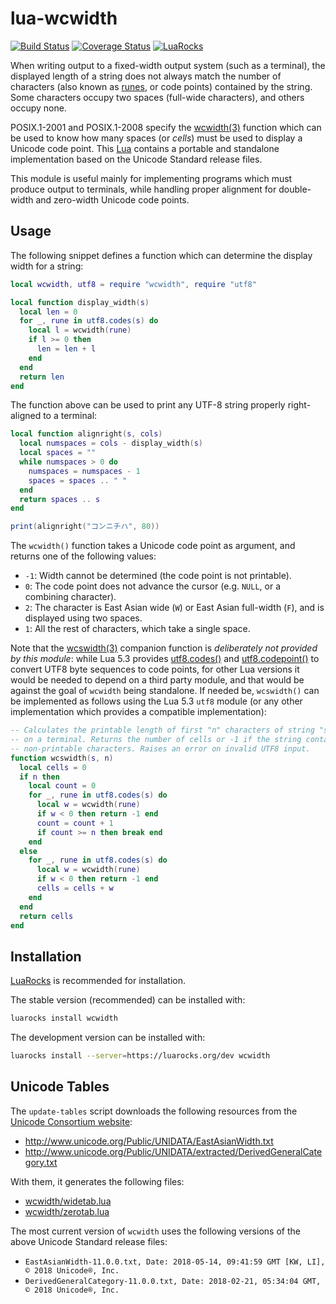 lua-wcwidth
===========

[![Build Status](https://travis-ci.org/aperezdc/lua-wcwidth.svg?branch=master)](https://travis-ci.org/aperezdc/lua-wcwidth)
[![Coverage Status](https://coveralls.io/repos/github/aperezdc/lua-wcwidth/badge.svg?branch=master)](https://coveralls.io/github/aperezdc/lua-wcwidth?branch=master)
[![LuaRocks](https://img.shields.io/badge/luarocks-v0.3-blue.png)](https://luarocks.org/modules/aperezdc/wcwidth)

When writing output to a fixed-width output system (such as a terminal), the
displayed length of a string does not always match the number of characters
(also known as [runes](https://swtch.com/plan9port/unix/man/rune3.html), or
code points) contained by the string. Some characters occupy two spaces
(full-wide characters), and others occupy none.

POSIX.1-2001 and POSIX.1-2008 specify the
[wcwidth(3)](http://man7.org/linux/man-pages/man3/wcwidth.3.html) function
which can be used to know how many spaces (or *cells*) must be used to display
a Unicode code point. This [Lua](http://lua.org) contains a portable and
standalone implementation based on the Unicode Standard release files.

This module is useful mainly for implementing programs which must produce
output to terminals, while handling proper alignment for double-width and
zero-width Unicode code points.

Usage
-----

The following snippet defines a function which can determine the display width
for a string:

```lua
local wcwidth, utf8 = require "wcwidth", require "utf8"

local function display_width(s)
  local len = 0
  for _, rune in utf8.codes(s) do
    local l = wcwidth(rune)
    if l >= 0 then
      len = len + l
    end
  end
  return len
end
```

The function above can be used to print any UTF-8 string properly
right-aligned to a terminal:

```lua
local function alignright(s, cols)
  local numspaces = cols - display_width(s)
  local spaces = ""
  while numspaces > 0 do
    numspaces = numspaces - 1
    spaces = spaces .. " "
  end
  return spaces .. s
end

print(alignright("コンニチハ", 80))
```

The `wcwidth()` function takes a Unicode code point as argument, and returns
one of the following values:

* `-1`: Width cannot be determined (the code point is not printable).
* `0`: The code point does not advance the cursor (e.g. `NULL`, or a combining
  character).
* `2`: The character is East Asian wide (`W`) or East Asian full-width (`F`),
  and is displayed using two spaces.
* `1`: All the rest of characters, which take a single space.

Note that the
[wcswidth(3)](http://man7.org/linux/man-pages/man3/wcswidth.3.html) companion
function is *deliberately not provided by this module*: while Lua 5.3 provides
[utf8.codes()](http://www.lua.org/manual/5.3/manual.html#pdf-utf8.codes) and
[utf8.codepoint()](http://www.lua.org/manual/5.3/manual.html#pdf-utf8.codepoint)
to convert UTF8 byte sequences to code points, for other Lua versions it would
be needed to depend on a third party module, and that would be against the
goal of `wcwidth` being standalone. If needed be, `wcswidth()` can be
implemented as follows using the Lua 5.3 `utf8` module (or any other
implementation which provides a compatible implementation):

```lua
-- Calculates the printable length of first "n" characters of string "s"
-- on a terminal. Returns the number of cells or -1 if the string contains
-- non-printable characters. Raises an error on invalid UTF8 input.
function wcswidth(s, n)
  local cells = 0
  if n then
    local count = 0
    for _, rune in utf8.codes(s) do
      local w = wcwidth(rune)
      if w < 0 then return -1 end
      count = count + 1
      if count >= n then break end
    end
  else
    for _, rune in utf8.codes(s) do
      local w = wcwidth(rune)
      if w < 0 then return -1 end
      cells = cells + w
    end
  end
  return cells
end
```


Installation
------------

[LuaRocks](https://luarocks.org) is recommended for installation.

The stable version (recommended) can be installed with:

```sh
luarocks install wcwidth
```

The development version can be installed with:

```sh
luarocks install --server=https://luarocks.org/dev wcwidth
```

Unicode Tables
--------------

The `update-tables` script downloads the following resources from the [Unicode
Consortium website](http://unicode.org):

* http://www.unicode.org/Public/UNIDATA/EastAsianWidth.txt
* http://www.unicode.org/Public/UNIDATA/extracted/DerivedGeneralCategory.txt

With them, it generates the following files:

* [wcwidth/widetab.lua](./wcwidth/widetab.lua)
* [wcwidth/zerotab.lua](./wcwidth/zerotab.lua)

The most current version of `wcwidth` uses the following versions of the above
Unicode Standard release files:

* `EastAsianWidth-11.0.0.txt, Date: 2018-05-14, 09:41:59 GMT [KW, LI], © 2018 Unicode®, Inc.`
* `DerivedGeneralCategory-11.0.0.txt, Date: 2018-02-21, 05:34:04 GMT, © 2018 Unicode®, Inc.`

